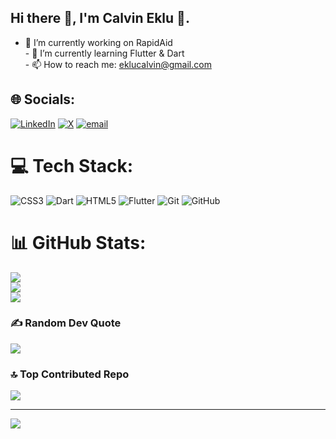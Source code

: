 ## Hi there 👋, I'm Calvin Eklu 💫.
- 🔭 I’m currently working on RapidAid<br> - 🌱 I’m currently learning Flutter & Dart<br> - 📫 How to reach me: eklucalvin@gmail.com

## 🌐 Socials:
[![LinkedIn](https://img.shields.io/badge/LinkedIn-%230077B5.svg?logo=linkedin&logoColor=white)](https://linkedin.com/in/https://www.linkedin.com/in/calvin-eklu-700952369/) [![X](https://img.shields.io/badge/X-black.svg?logo=X&logoColor=white)](https://x.com/https://x.com/ekmisornu) [![email](https://img.shields.io/badge/Email-D14836?logo=gmail&logoColor=white)](mailto:eklucalvin@gmail.com) 

# 💻 Tech Stack:
![CSS3](https://img.shields.io/badge/css3-%231572B6.svg?style=plastic&logo=css3&logoColor=white) ![Dart](https://img.shields.io/badge/dart-%230175C2.svg?style=plastic&logo=dart&logoColor=white) ![HTML5](https://img.shields.io/badge/html5-%23E34F26.svg?style=plastic&logo=html5&logoColor=white) ![Flutter](https://img.shields.io/badge/Flutter-%2302569B.svg?style=plastic&logo=Flutter&logoColor=white) ![Git](https://img.shields.io/badge/git-%23F05033.svg?style=plastic&logo=git&logoColor=white) ![GitHub](https://img.shields.io/badge/github-%23121011.svg?style=plastic&logo=github&logoColor=white)
# 📊 GitHub Stats:
![](https://github-readme-stats.vercel.app/api?username=NotEkluCalvin&theme=dark&hide_border=false&include_all_commits=false&count_private=false)<br/>
![](https://nirzak-streak-stats.vercel.app/?user=NotEkluCalvin&theme=dark&hide_border=false)<br/>
![](https://github-readme-stats.vercel.app/api/top-langs/?username=NotEkluCalvin&theme=dark&hide_border=false&include_all_commits=false&count_private=false&layout=compact)

### ✍️ Random Dev Quote
![](https://quotes-github-readme.vercel.app/api?type=horizontal&theme=tokyonight)

### 🔝 Top Contributed Repo
![](https://github-contributor-stats.vercel.app/api?username=NotEkluCalvin&limit=5&theme=tokyonight&combine_all_yearly_contributions=true)

---
[![](https://visitcount.itsvg.in/api?id=NotEkluCalvin&icon=0&color=0)](https://visitcount.itsvg.in)

<!-- Proudly created with GPRM ( https://gprm.itsvg.in ) -->
